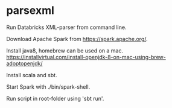 # parsexml
 Run Databricks XML-parser from command line.

Download Apache Spark from https://spark.apache.org/.

Install java8, homebrew can be used on a mac. https://installvirtual.com/install-openjdk-8-on-mac-using-brew-adoptopenjdk/

Install scala and sbt.

Start Spark with ./bin/spark-shell.

Run script in root-folder using 'sbt run'.
